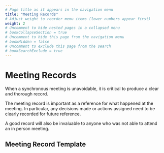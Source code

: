 ```yaml
---
# Page title as it appears in the navigation menu
title: "Meeting Records"
# Adjust weight to reorder menu items (lower numbers appear first)
weight: 2
# Uncomment to hide nested pages in a collapsed menu
# bookCollapseSection = true
# Uncomment to hide this page from the navigation menu
# bookHidden = false
# Uncomment to exclude this page from the search
# bookSearchExclude = true
---
```


# Meeting Records

When a synchronous meeting is unavoidable, it is critical to produce a clear and
thorough record.

The meeting record is important as a reference for what happened at the meeting.
In particular, any decisions made or actions assigned need to be clearly
recorded for future reference.

A good record will also be invaluable to anyone who was not able to attend an in
person meeting.

## Meeting Record Template
